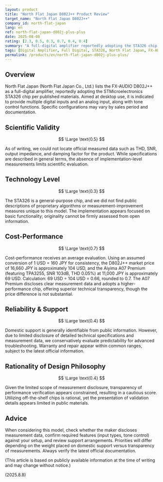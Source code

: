 ```yaml
---
layout: product
title: "North Flat Japan D802J++ Product Review"
target_name: "North Flat Japan D802J++"
company_id: north-flat-japan
lang: en
ref: north-flat-japan-d802j-plus-plus
date: 2025-08-08
rating: [2.3, 0.5, 0.3, 0.7, 0.4, 0.4]
summary: "A full-digital amplifier reportedly adopting the STA326 chip. Based on publicly available information, transparency of measurement data appears limited."
tags: [Digital Amplifier, Full Digital, STA326, North Flat Japan, FX-AUDIO]
permalink: /products/en/north-flat-japan-d802j-plus-plus/
---
```


## Overview

North Flat Japan (North Flat Japan Co., Ltd.) lists the FX-AUDIO D802J++ as a full-digital amplifier, reportedly adopting the STMicroelectronics STA326 chip per published materials. Aimed at desktop use, it is indicated to provide multiple digital inputs and an analog input, along with tone control functions. Specific configurations may vary by sales period and documentation.

## Scientific Validity

$$ \Large \text{0.5} $$

As of writing, we could not locate official measured data such as THD, SNR, output impedance, and damping factor for the product. While specifications are described in general terms, the absence of implementation-level measurements limits scientific evaluation.

## Technology Level

$$ \Large \text{0.3} $$

The STA326 is a general-purpose chip, and we did not find public descriptions of proprietary algorithms or measurement-improvement measures unique to this model. The implementation appears focused on basic functionality; originality cannot be firmly assessed from open information.

## Cost-Performance

$$ \Large \text{0.7} $$

Cost-performance receives an average evaluation. Using an assumed conversion of 1 USD = 160 JPY for consistency, the D802J++ market price of 16,660 JPY is approximately 104 USD, and the Aiyima A07 Premium (featuring TPA3255, SNR 103dB, THD 0.05%) at 11,000 JPY is approximately 69 USD. Calculation: 69 USD ÷ 104 USD = 0.66, rounded to 0.7. The A07 Premium discloses clear measurement data and adopts a higher-performance chip, offering superior technical transparency, though the price difference is not substantial.

## Reliability & Support

$$ \Large \text{0.4} $$

Domestic support is generally identifiable from public information. However, due to limited disclosure of detailed technical specifications and measurement data, we conservatively evaluate predictability for advanced troubleshooting. Warranty and repair appear within common ranges, subject to the latest official information.

## Rationality of Design Philosophy

$$ \Large \text{0.4} $$

Given the limited scope of measurement disclosure, transparency of performance verification appears constrained, resulting in a cautious score. Utilizing off-the-shelf chips is rational, yet the presentation of validation details appears limited in public materials.

## Advice

When considering this model, check whether the maker discloses measurement data, confirm required features (input types, tone control) against your setup, and review support arrangements. Priorities will differ depending on the weight placed on domestic support versus transparency of measurements. Always verify the latest official documentation.

(This article is based on publicly available information at the time of writing and may change without notice.)

(2025.8.8)